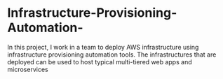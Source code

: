 # Infrastructure-Provisioning-Automation-
In this project, I work in a team to deploy AWS infrastructure using infrastructure provisioning automation tools. The infrastructures that are deployed can be used to host typical multi-tiered web apps and microservices
